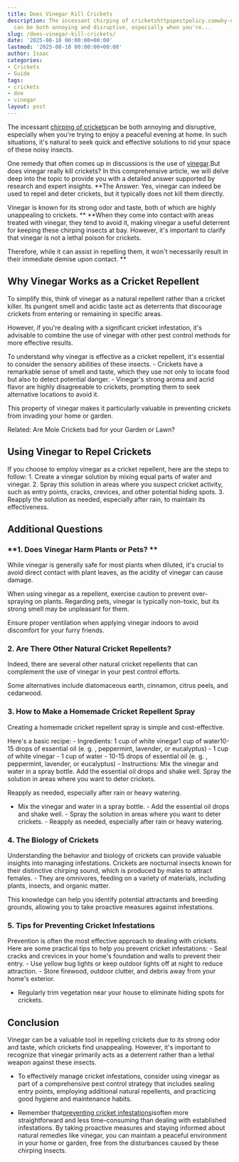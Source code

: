 ```yaml
---
title: Does Vinegar Kill Crickets
description: The incessant chirping of cricketshttpspestpolicy.comwhy-do-crickets-stop-chirping-when-you-move
  can be both annoying and disruptive, especially when you're...
slug: /does-vinegar-kill-crickets/
date: '2025-08-10 00:00:00+00:00'
lastmod: '2025-08-10 00:00:00+00:00'
author: Isaac
categories:
- Crickets
- Guide
tags:
- crickets
- doe
- vinegar
layout: post
---
```

The incessant [chirping of crickets](https://pestpolicy.com/why-do-crickets-stop-chirping-when-you-move/)can be both annoying and disruptive, especially when you're trying to enjoy a peaceful evening at home. In such situations, it's natural to seek quick and effective solutions to rid your space of these noisy insects.

One remedy that often comes up in discussions is the use of [vinegar](https://pestpolicy.com/does-vinegar-kill-bed-bugs/).But does vinegar really kill crickets? In this comprehensive article, we will delve deep into the topic to provide you with a detailed answer supported by research and expert insights. **The Answer: Yes, vinegar can indeed be used to repel and deter crickets, but it typically does not kill them directly.

Vinegar is known for its strong odor and taste, both of which are highly unappealing to crickets. ** **When they come into contact with areas treated with vinegar, they tend to avoid it, making vinegar a useful deterrent for keeping these chirping insects at bay. However, it's important to clarify that vinegar is not a lethal poison for crickets.

Therefore, while it can assist in repelling them, it won't necessarily result in their immediate demise upon contact. **

##  **Why Vinegar Works as a Cricket Repellent**

To simplify this, think of vinegar as a natural repellent rather than a cricket killer. Its pungent smell and acidic taste act as deterrents that discourage crickets from entering or remaining in specific areas.

However, if you're dealing with a significant cricket infestation, it's advisable to combine the use of vinegar with other pest control methods for more effective results.

To understand why vinegar is effective as a cricket repellent, it's essential to consider the sensory abilities of these insects. - Crickets have a remarkable sense of smell and taste, which they use not only to locate food but also to detect potential danger. - Vinegar's strong aroma and acrid flavor are highly disagreeable to crickets, prompting them to seek alternative locations to avoid it.

This property of vinegar makes it particularly valuable in preventing crickets from invading your home or garden.

Related: Are Mole Crickets bad for your Garden or Lawn?

##  **Using Vinegar to Repel Crickets**

If you choose to employ vinegar as a cricket repellent, here are the steps to follow: 1. Create a vinegar solution by mixing equal parts of water and vinegar. 2. Spray this solution in areas where you suspect cricket activity, such as entry points, cracks, crevices, and other potential hiding spots. 3. Reapply the solution as needed, especially after rain, to maintain its effectiveness.

##  **Additional Questions**

###  **1. Does Vinegar Harm Plants or Pets? **

While vinegar is generally safe for most plants when diluted, it's crucial to avoid direct contact with plant leaves, as the acidity of vinegar can cause damage.

When using vinegar as a repellent, exercise caution to prevent over-spraying on plants. Regarding pets, vinegar is typically non-toxic, but its strong smell may be unpleasant for them.

Ensure proper ventilation when applying vinegar indoors to avoid discomfort for your furry friends.

###  **2. Are There Other Natural Cricket Repellents?**

Indeed, there are several other natural cricket repellents that can complement the use of vinegar in your pest control efforts.

Some alternatives include diatomaceous earth, cinnamon, citrus peels, and cedarwood.

###  **3. How to Make a Homemade Cricket Repellent Spray**

Creating a homemade cricket repellent spray is simple and cost-effective.

Here's a basic recipe: - Ingredients: 1 cup of white vinegar1 cup of water10-15 drops of essential oil (e. g. , peppermint, lavender, or eucalyptus) - 1 cup of white vinegar - 1 cup of water - 10-15 drops of essential oil (e. g. , peppermint, lavender, or eucalyptus) - Instructions: Mix the vinegar and water in a spray bottle. Add the essential oil drops and shake well. Spray the solution in areas where you want to deter crickets.

Reapply as needed, especially after rain or heavy watering.

- Mix the vinegar and water in a spray bottle. - Add the essential oil drops and shake well. - Spray the solution in areas where you want to deter crickets. - Reapply as needed, especially after rain or heavy watering.

###  **4. The Biology of Crickets**

Understanding the behavior and biology of crickets can provide valuable insights into managing infestations. Crickets are nocturnal insects known for their distinctive chirping sound, which is produced by males to attract females. - They are omnivores, feeding on a variety of materials, including plants, insects, and organic matter.

This knowledge can help you identify potential attractants and breeding grounds, allowing you to take proactive measures against infestations.

###  **5. Tips for Preventing Cricket Infestations**

Prevention is often the most effective approach to dealing with crickets. Here are some practical tips to help you prevent cricket infestations: - Seal cracks and crevices in your home's foundation and walls to prevent their entry. - Use yellow bug lights or keep outdoor lights off at night to reduce attraction. - Store firewood, outdoor clutter, and debris away from your home's exterior.

- Regularly trim vegetation near your house to eliminate hiding spots for crickets.

##  **Conclusion**

Vinegar can be a valuable tool in repelling crickets due to its strong odor and taste, which crickets find unappealing. However, it's important to recognize that vinegar primarily acts as a deterrent rather than a lethal weapon against these insects.

- To effectively manage cricket infestations, consider using vinegar as part of a comprehensive pest control strategy that includes sealing entry points, employing additional natural repellents, and practicing good hygiene and maintenance habits.

- Remember that[preventing cricket infestations](https://pestpolicy.com/how-do-you-silence-a-cricket/)isoften more straightforward and less time-consuming than dealing with established infestations. By taking proactive measures and staying informed about natural remedies like vinegar, you can maintain a peaceful environment in your home or garden, free from the disturbances caused by these chirping insects.
